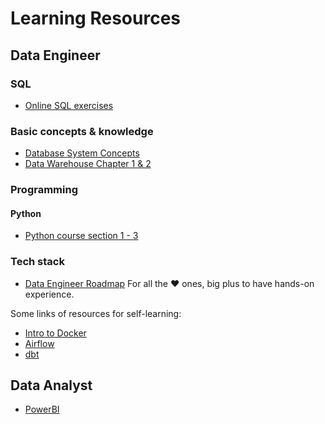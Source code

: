 # Learning Resources

## Data Engineer
### SQL
- [Online SQL exercises](https://pgexercises.com/)

### Basic concepts & knowledge
- [Database System Concepts](https://www.amazon.com.au/Database-Concepts-Abraham-Silberschatz-Professor/dp/0073523321)
- [Data Warehouse Chapter 1 & 2](https://www.amazon.com.au/dp/B00DRZX6XS?ref=KC_GS_GB_AU)

### Programming
#### Python
- [Python course section 1 - 3](https://www.udemy.com/course/automated-software-testing-with-python/)

### Tech stack
- [Data Engineer Roadmap](https://github.com/datastacktv/data-engineer-roadmap)
For all the :heart: ones, big plus to have hands-on experience.

Some links of resources for self-learning:
- [Intro to Docker](http://realestate-com-au.github.io/intro-to-docker/exercises/containers.html#1)
- [Airflow](https://www.udemy.com/course/the-complete-hands-on-course-to-master-apache-airflow/)
- [dbt](https://docs.getdbt.com/docs/introduction/)


## Data Analyst
- [PowerBI](https://www.youtube.com/channel/UCFp1vaKzpfvoGai0vE5VJ0w)